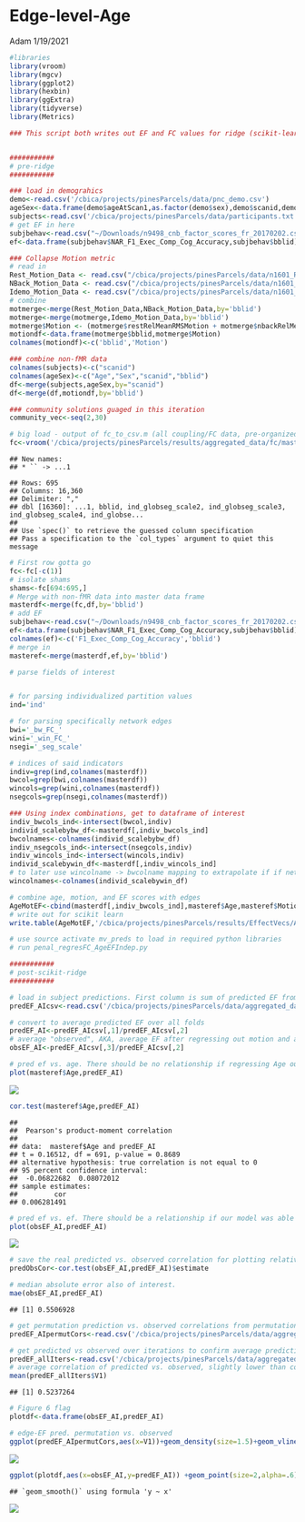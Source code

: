 Edge-level-Age
================
Adam
1/19/2021

``` r
#libraries
library(vroom)
library(mgcv)
library(ggplot2)
library(hexbin)
library(ggExtra)
library(tidyverse)
library(Metrics)
```

``` r
### This script both writes out EF and FC values for ridge (scikit-learn), and reads the resulting predictions back in for visualization


###########
# pre-ridge
###########
```

``` r
### load in demograhics
demo<-read.csv('/cbica/projects/pinesParcels/data/pnc_demo.csv')
ageSex<-data.frame(demo$ageAtScan1,as.factor(demo$sex),demo$scanid,demo$bblid)
subjects<-read.csv('/cbica/projects/pinesParcels/data/participants.txt',header = F)
# get EF in here
subjbehav<-read.csv("~/Downloads/n9498_cnb_factor_scores_fr_20170202.csv")
ef<-data.frame(subjbehav$NAR_F1_Exec_Comp_Cog_Accuracy,subjbehav$bblid)

### Collapse Motion metric 
# read in
Rest_Motion_Data <- read.csv("/cbica/projects/pinesParcels/data/n1601_RestQAData_20170714.csv")
NBack_Motion_Data <- read.csv("/cbica/projects/pinesParcels/data/n1601_NBACKQAData_20181001.csv")
Idemo_Motion_Data <- read.csv("/cbica/projects/pinesParcels/data/n1601_idemo_FinalQA_092817.csv")
# combine
motmerge<-merge(Rest_Motion_Data,NBack_Motion_Data,by='bblid')
motmerge<-merge(motmerge,Idemo_Motion_Data,by='bblid')
motmerge$Motion <- (motmerge$restRelMeanRMSMotion + motmerge$nbackRelMeanRMSMotion + motmerge$idemoRelMeanRMSMotion)/3;
motiondf<-data.frame(motmerge$bblid,motmerge$Motion)
colnames(motiondf)<-c('bblid','Motion')

### combine non-fMR data
colnames(subjects)<-c("scanid")
colnames(ageSex)<-c("Age","Sex","scanid","bblid")
df<-merge(subjects,ageSex,by="scanid")
df<-merge(df,motiondf,by='bblid')

### community solutions guaged in this iteration
community_vec<-seq(2,30)

# big load - output of fc_to_csv.m (all coupling/FC data, pre-organized)
fc<-vroom('/cbica/projects/pinesParcels/results/aggregated_data/fc/master_fcfeats_rounded.csv')
```

    ## New names:
    ## * `` -> ...1

    ## Rows: 695
    ## Columns: 16,360
    ## Delimiter: ","
    ## dbl [16360]: ...1, bblid, ind_globseg_scale2, ind_globseg_scale3, ind_globseg_scale4, ind_globse...
    ## 
    ## Use `spec()` to retrieve the guessed column specification
    ## Pass a specification to the `col_types` argument to quiet this message

``` r
# First row gotta go
fc<-fc[-c(1)]
# isolate shams
shams<-fc[694:695,]
# Merge with non-fMR data into master data frame
masterdf<-merge(fc,df,by='bblid')
# add EF
subjbehav<-read.csv("~/Downloads/n9498_cnb_factor_scores_fr_20170202.csv")
ef<-data.frame(subjbehav$NAR_F1_Exec_Comp_Cog_Accuracy,subjbehav$bblid)
colnames(ef)<-c('F1_Exec_Comp_Cog_Accuracy','bblid')
# merge in
masteref<-merge(masterdf,ef,by='bblid')
```

``` r
# parse fields of interest 


# for parsing individualized partition values
ind='ind'

# for parsing specifically network edges
bwi='_bw_FC_'
wini='_win_FC_'
nsegi='_seg_scale'

# indices of said indicators
indiv=grep(ind,colnames(masterdf))
bwcol=grep(bwi,colnames(masterdf))
wincols=grep(wini,colnames(masterdf))
nsegcols=grep(nsegi,colnames(masterdf))

### Using index combinations, get to dataframe of interest
indiv_bwcols_ind<-intersect(bwcol,indiv)
individ_scalebybw_df<-masterdf[,indiv_bwcols_ind]
bwcolnames<-colnames(individ_scalebybw_df)
indiv_nsegcols_ind<-intersect(nsegcols,indiv)
indiv_wincols_ind<-intersect(wincols,indiv)
individ_scalebywin_df<-masterdf[,indiv_wincols_ind]
# to later use wincolname -> bwcolname mapping to extrapolate if if network is unimodal or transmodal along bwcol indices
wincolnames<-colnames(individ_scalebywin_df)
```

``` r
# combine age, motion, and EF scores with edges
AgeMotEF<-cbind(masterdf[,indiv_bwcols_ind],masteref$Age,masteref$Motion,masteref$F1_Exec_Comp_Cog_Accuracy)
# write out for scikit learn
write.table(AgeMotEF,'/cbica/projects/pinesParcels/results/EffectVecs/AgeMotEF',sep=',', col.names = F,quote = F,row.names=F)

# use source activate mv_preds to load in required python libraries
# run penal_regresFC_AgeEFIndep.py
```

``` r
###########
# post-scikit-ridge
###########
```

``` r
# load in subject predictions. First column is sum of predicted EF from every instance in which this subject was randomly allocated to the testing 1/3rd. Second column is the number of times the subject was allocated to the testing 1.3rd.
predEF_AIcsv<-read.csv('/cbica/projects/pinesParcels/data/aggregated_data/SubjPreds_AI.csv',header=F)

# convert to average predicted EF over all folds
predEF_AI<-predEF_AIcsv[,1]/predEF_AIcsv[,2]
# average "observed", AKA, average EF after regressing out motion and age over folds
obsEF_AI<-predEF_AIcsv[,3]/predEF_AIcsv[,2]

# pred ef vs. age. There should be no relationship if regressing Age out of EF scores worked.
plot(masteref$Age,predEF_AI)
```

![](Edge-level-EF_files/figure-markdown_github/unnamed-chunk-7-1.png)

``` r
cor.test(masteref$Age,predEF_AI)
```

    ## 
    ##  Pearson's product-moment correlation
    ## 
    ## data:  masteref$Age and predEF_AI
    ## t = 0.16512, df = 691, p-value = 0.8689
    ## alternative hypothesis: true correlation is not equal to 0
    ## 95 percent confidence interval:
    ##  -0.06822682  0.08072012
    ## sample estimates:
    ##         cor 
    ## 0.006281491

``` r
# pred ef vs. ef. There should be a relationship if our model was able to predict EF in unseen subjects.
plot(obsEF_AI,predEF_AI)
```

![](Edge-level-EF_files/figure-markdown_github/unnamed-chunk-7-2.png)

``` r
# save the real predicted vs. observed correlation for plotting relative to null distribution
predObsCor<-cor.test(obsEF_AI,predEF_AI)$estimate

# median absolute error also of interest.
mae(obsEF_AI,predEF_AI)
```

    ## [1] 0.5506928

``` r
# get permutation prediction vs. observed correlations from permutation writeout
predEF_AIpermutCors<-read.csv('/cbica/projects/pinesParcels/data/aggregated_data/PermutPreds_AI.csv',header=F)

# get predicted vs observed over iterations to confirm average prediction (correlation)
predEF_allIters<-read.csv('/cbica/projects/pinesParcels/data/aggregated_data/Predicted_Obs_Cors.csv',header=F)
# average correlation of predicted vs. observed, slightly lower than correlation of average predicted vs. average observed
mean(predEF_allIters$V1)
```

    ## [1] 0.5237264

``` r
# Figure 6 flag
plotdf<-data.frame(obsEF_AI,predEF_AI)
```

``` r
# edge-EF pred. permutation vs. observed
ggplot(predEF_AIpermutCors,aes(x=V1))+geom_density(size=1.5)+geom_vline(xintercept = predObsCor,size=2,color='#BC3754')+theme_classic(base_size=18)+ylab('')+xlab('')+guides(y="none")+scale_x_continuous(breaks=c(-.3,0,.3,.6),limits=c(-.35,.6))
```

![](Edge-level-EF_files/figure-markdown_github/unnamed-chunk-8-1.png)

``` r
ggplot(plotdf,aes(x=obsEF_AI,y=predEF_AI)) +geom_point(size=2,alpha=.6)+geom_smooth(method='lm',color='black',size=2)+theme_classic(base_size=25) + xlab("Observed") + ylab("Predicted")+ggtitle('Executive Function')
```

    ## `geom_smooth()` using formula 'y ~ x'

![](Edge-level-EF_files/figure-markdown_github/unnamed-chunk-9-1.png)
